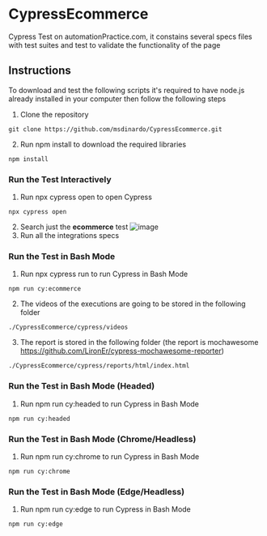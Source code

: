 # CypressEcommerce
Cypress Test on automationPractice.com, it constains several specs files with test suites and test to validate the functionality of the page

## Instructions

To download and test the following scripts it's required to have node.js already installed in your computer then follow the following steps

1. Clone the repository
```
git clone https://github.com/msdinardo/CypressEcommerce.git
```
2. Run npm install to download the required libraries
```
npm install
```
### Run the Test Interactively
1. Run npx cypress open to open Cypress
```
npx cypress open
```
2. Search just the **ecommerce** test 
![image](https://user-images.githubusercontent.com/6429558/116893275-a0e2a300-abe5-11eb-850a-963902c59e8a.png)
3. Run all the integrations specs

### Run the Test in Bash Mode
1. Run npx cypress run to run Cypress in Bash Mode
```
npm run cy:ecommerce
```
2. The videos of the executions are going to be stored in the following folder
```
./CypressEcommerce/cypress/videos
```
3. The report is stored in the following folder (the report is mochawesome https://github.com/LironEr/cypress-mochawesome-reporter) 
```
./CypressEcommerce/cypress/reports/html/index.html
```
### Run the Test in Bash Mode (Headed)
1. Run npm run cy:headed to run Cypress in Bash Mode
```
npm run cy:headed
```
### Run the Test in Bash Mode (Chrome/Headless)
1. Run npm run cy:chrome to run Cypress in Bash Mode
```
npm run cy:chrome
```
### Run the Test in Bash Mode (Edge/Headless)
1. Run npm run cy:edge to run Cypress in Bash Mode
```
npm run cy:edge
```

